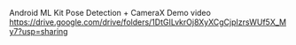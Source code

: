 Android ML Kit Pose Detection + CameraX 
Demo video https://drive.google.com/drive/folders/1DtGILvkrOj8XyXCgCjpIzrsWUf5X_My7?usp=sharing
